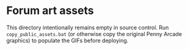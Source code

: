 # Forum art assets

This directory intentionally remains empty in source control. Run
`copy_public_assets.bat` (or otherwise copy the original Penny Arcade
graphics) to populate the GIFs before deploying.
